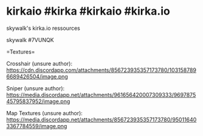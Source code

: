 # kirkaio #kirka #kirkaio #kirka.io
skywalk's kirka.io ressources

skywalk #7VUNQK


=Textures=

Crosshair (unsure author): https://cdn.discordapp.com/attachments/856723935357173780/1031587896689426504/image.png

Sniper (unsure author): https://media.discordapp.net/attachments/961656420007309333/969787545795837952/image.png

Map Textures (unsure author): https://media.discordapp.net/attachments/856723935357173780/950116403367784559/image.png
